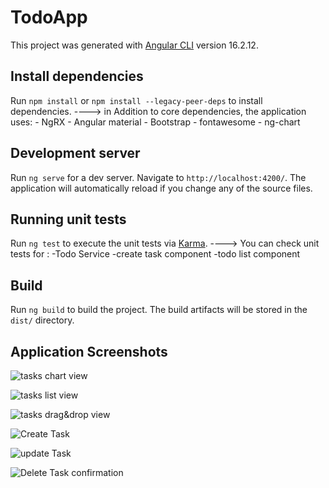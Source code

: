 # TodoApp

This project was generated with [Angular CLI](https://github.com/angular/angular-cli) version 16.2.12.

## Install dependencies

Run `npm install` or `npm install --legacy-peer-deps` to install dependencies.
    ----> in Addition to core dependencies, the application uses:
              - NgRX
              - Angular material
              - Bootstrap
              - fontawesome
              - ng-chart


## Development server

Run `ng serve` for a dev server. Navigate to `http://localhost:4200/`. The application will automatically reload if you change any of the source files.

## Running unit tests

Run `ng test` to execute the unit tests via [Karma](https://karma-runner.github.io).
      ----> You can check unit tests for :
                 -Todo Service
                 -create task component
                 -todo list component

## Build

Run `ng build` to build the project. The build artifacts will be stored in the `dist/` directory.

## Application Screenshots

![tasks chart view](assets/images/chart-view.png)

![tasks list view](assets/images/list-view.png)

![tasks drag&drop view](assets/images/drag-drop-view.png)

![Create Task](assets/images/create-task.png)

![update Task](assets/images/update-task.png)

![Delete Task confirmation](assets/images/delete-task.png)

